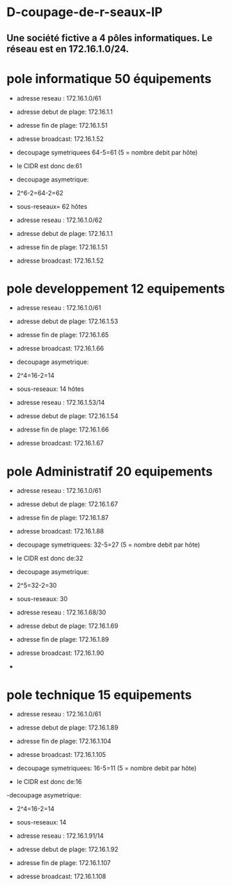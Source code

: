 # D-coupage-de-r-seaux-IP

## Une société fictive a 4 pôles informatiques. Le réseau est en 172.16.1.0/24.


# pole informatique 50 équipements

- adresse reseau : 172.16.1.0/61
- adresse debut de plage: 172.16.1.1
- adresse fin de plage: 172.16.1.51
- adresse broadcast: 172.16.1.52

- decoupage symetriquees 64-5=61 (5 = nombre  debit par hôte)
- le CIDR est donc de:61

- decoupage asymetrique:
- 2^6-2=64-2=62
- sous-reseaux= 62 hôtes

- adresse reseau : 172.16.1.0/62
- adresse debut de plage: 172.16.1.1
- adresse fin de plage: 172.16.1.51
- adresse broadcast: 172.16.1.52




# pole developpement 12 equipements

- adresse reseau : 172.16.1.0/61
- adresse debut de plage: 172.16.1.53
- adresse fin de plage: 172.16.1.65
- adresse broadcast: 172.16.1.66


- decoupage asymetrique:
- 2^4=16-2=14
- sous-reseaux: 14 hôtes

- adresse reseau : 172.16.1.53/14
- adresse debut de plage: 172.16.1.54
- adresse fin de plage: 172.16.1.66
- adresse broadcast: 172.16.1.67

# pole Administratif 20 equipements

- adresse reseau : 172.16.1.0/61
- adresse debut de plage: 172.16.1.67
- adresse fin de plage: 172.16.1.87
- adresse broadcast: 172.16.1.88

- decoupage symetriquees: 32-5=27   (5 = nombre  debit par hôte)
- le CIDR est donc de:32

- decoupage asymetrique:
- 2^5=32-2=30
- sous-reseaux: 30

- adresse reseau : 172.16.1.68/30
- adresse debut de plage: 172.16.1.69
- adresse fin de plage: 172.16.1.89
- adresse broadcast: 172.16.1.90

- 

# pole technique 15 equipements

- adresse reseau : 172.16.1.0/61
- adresse debut de plage: 172.16.1.89
- adresse fin de plage: 172.16.1.104
- adresse broadcast: 172.16.1.105


- decoupage symetriquees: 16-5=11   (5 = nombre  debit par hôte)
- le CIDR est donc de:16

-decoupage asymetrique:
- 2^4=16-2=14
- sous-reseaux: 14

- adresse reseau : 172.16.1.91/14
- adresse debut de plage: 172.16.1.92
- adresse fin de plage: 172.16.1.107
- adresse broadcast: 172.16.1.108
